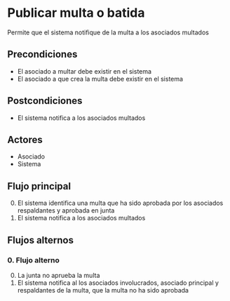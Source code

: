 # Publicar multa o batida

Permite que el sistema notifique de la multa a los asociados multados

## Precondiciones

* El asociado a multar debe existir en el sistema
* El asociado a que crea la multa debe existir en el sistema

## Postcondiciones

* El sistema notifica a los asociados multados

## Actores

* Asociado
* Sistema

## Flujo principal

0. El sistema identifica una multa que ha sido aprobada por los asociados respaldantes y aprobada en junta
1. El sistema notifica a los asociados multados

## Flujos alternos

### 0.  Flujo alterno

0. La junta no aprueba la multa
1. El sistema notifica al los asociados involucrados, asociado principal y respaldantes de la multa, que la multa no ha sido aprobada

